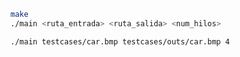 
``` bash
make
./main <ruta_entrada> <ruta_salida> <num_hilos>
```

``` bash
./main testcases/car.bmp testcases/outs/car.bmp 4


```
